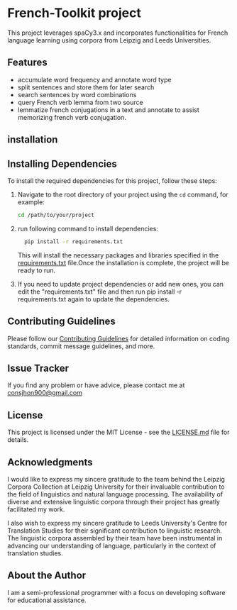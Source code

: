 # French-Toolkit project
This project leverages spaCy3.x and incorporates functionalities for French language learning using corpora from Leipzig and Leeds Universities. 

## Features
- accumulate word frequency and annotate word type
- split sentences and store them for later search
- search sentences by word combinations
- query French verb lemma from two source
- lemmatize french conjugations in a text and annotate to assist memorizing french verb conjugation.

## installation
## Installing Dependencies

To install the required dependencies for this project, follow these steps:

1. Navigate to the root directory of your project using the `cd` command, for example:

   ```bash
   cd /path/to/your/project
   ```
2. run following command to install dependencies:

    ```bash
      pip install -r requirements.txt
    ```
    This will install the necessary packages and libraries specified in the [requirements.txt](requirements.txt) file.Once the installation is complete, the project will be ready to run.

3. If you need to update project dependencies or add new ones, you can edit the "requirements.txt" file and then run pip install -r requirements.txt again to update the dependencies.

## Contributing Guidelines
Please follow our [Contributing Guidelines](CONTRIBUTING.md) for detailed information on coding standards, commit message guidelines, and more.

## Issue Tracker
If you find any problem or have advice, please contact me at <consjhon900@gmail.com>

## License
This project is licensed under the MIT License - see the [LICENSE.md](LICENSE.md) file for details.

## Acknowledgments
I would like to express my sincere gratitude to the team behind the Leipzig Corpora Collection at Leipzig University for their invaluable contribution to the field of linguistics and natural language processing. The availability of diverse and extensive linguistic corpora through their project has greatly facilitated my work.

I also wish to express my sincere gratitude to Leeds University's Centre for Translation Studies for their significant contribution to linguistic research. The linguistic corpora assembled by their team have been instrumental in advancing our understanding of language, particularly in the context of translation studies.

## About the Author
I am a semi-professional programmer with a focus on developing software for educational assistance.